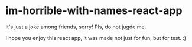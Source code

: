 # im-horrible-with-names-react-app
It's just a joke among friends, sorry! Pls, do not jugde me. 

I hope you enjoy this react app, it was made not just for fun, but for test. :)
